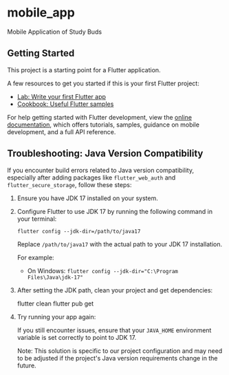 # mobile_app

Mobile Application of Study Buds

## Getting Started

This project is a starting point for a Flutter application.

A few resources to get you started if this is your first Flutter project:

- [Lab: Write your first Flutter app](https://docs.flutter.dev/get-started/codelab)
- [Cookbook: Useful Flutter samples](https://docs.flutter.dev/cookbook)

For help getting started with Flutter development, view the
[online documentation](https://docs.flutter.dev/), which offers tutorials,
samples, guidance on mobile development, and a full API reference.

## Troubleshooting: Java Version Compatibility

If you encounter build errors related to Java version compatibility, especially after adding packages like `flutter_web_auth` and `flutter_secure_storage`, follow these steps:

1. Ensure you have JDK 17 installed on your system.

2. Configure Flutter to use JDK 17 by running the following command in your terminal:


    `flutter config --jdk-dir=/path/to/java17`

    Replace `/path/to/java17` with the actual path to your JDK 17 installation.

    For example:
    - On Windows: `flutter config --jdk-dir="C:\Program Files\Java\jdk-17"`

3. After setting the JDK path, clean your project and get dependencies:

    flutter clean
    flutter pub get

4. Try running your app again:

    If you still encounter issues, ensure that your `JAVA_HOME` environment variable is set correctly to point to JDK 17.
    
    Note: This solution is specific to our project configuration and may need to be adjusted if the project's Java version requirements change in the future.